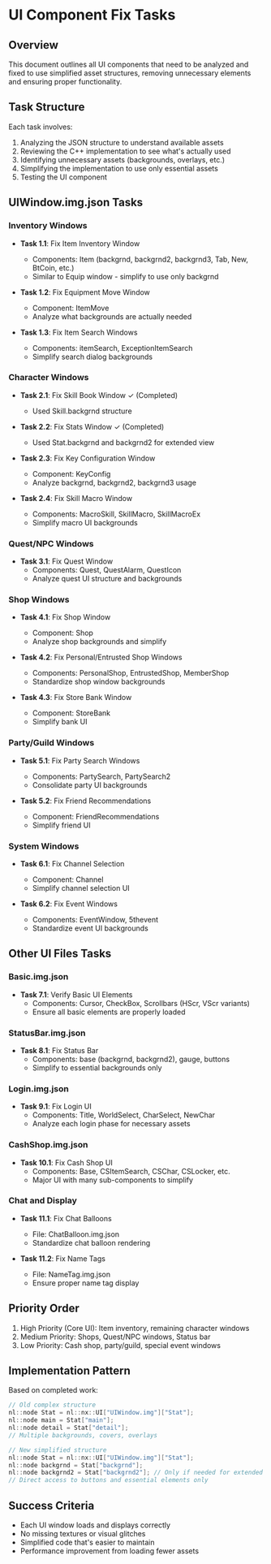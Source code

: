 # UI Component Fix Tasks

## Overview
This document outlines all UI components that need to be analyzed and fixed to use simplified asset structures, removing unnecessary elements and ensuring proper functionality.

## Task Structure
Each task involves:
1. Analyzing the JSON structure to understand available assets
2. Reviewing the C++ implementation to see what's actually used
3. Identifying unnecessary assets (backgrounds, overlays, etc.)
4. Simplifying the implementation to use only essential assets
5. Testing the UI component

## UIWindow.img.json Tasks

### Inventory Windows
- **Task 1.1**: Fix Item Inventory Window
  - Components: Item (backgrnd, backgrnd2, backgrnd3, Tab, New, BtCoin, etc.)
  - Similar to Equip window - simplify to use only backgrnd
  
- **Task 1.2**: Fix Equipment Move Window  
  - Component: ItemMove
  - Analyze what backgrounds are actually needed

- **Task 1.3**: Fix Item Search Windows
  - Components: itemSearch, ExceptionItemSearch
  - Simplify search dialog backgrounds

### Character Windows
- **Task 2.1**: Fix Skill Book Window ✓ (Completed)
  - Used Skill.backgrnd structure
  
- **Task 2.2**: Fix Stats Window ✓ (Completed)  
  - Used Stat.backgrnd and backgrnd2 for extended view

- **Task 2.3**: Fix Key Configuration Window
  - Component: KeyConfig
  - Analyze backgrnd, backgrnd2, backgrnd3 usage

- **Task 2.4**: Fix Skill Macro Window
  - Components: MacroSkill, SkillMacro, SkillMacroEx
  - Simplify macro UI backgrounds

### Quest/NPC Windows  
- **Task 3.1**: Fix Quest Window
  - Components: Quest, QuestAlarm, QuestIcon
  - Analyze quest UI structure and backgrounds

### Shop Windows
- **Task 4.1**: Fix Shop Window
  - Component: Shop
  - Analyze shop backgrounds and simplify

- **Task 4.2**: Fix Personal/Entrusted Shop Windows
  - Components: PersonalShop, EntrustedShop, MemberShop
  - Standardize shop window backgrounds

- **Task 4.3**: Fix Store Bank Window
  - Component: StoreBank
  - Simplify bank UI

### Party/Guild Windows
- **Task 5.1**: Fix Party Search Windows
  - Components: PartySearch, PartySearch2
  - Consolidate party UI backgrounds

- **Task 5.2**: Fix Friend Recommendations
  - Component: FriendRecommendations
  - Simplify friend UI

### System Windows
- **Task 6.1**: Fix Channel Selection
  - Component: Channel
  - Simplify channel selection UI

- **Task 6.2**: Fix Event Windows
  - Components: EventWindow, 5thevent
  - Standardize event UI backgrounds

## Other UI Files Tasks

### Basic.img.json
- **Task 7.1**: Verify Basic UI Elements
  - Components: Cursor, CheckBox, Scrollbars (HScr, VScr variants)
  - Ensure all basic elements are properly loaded

### StatusBar.img.json  
- **Task 8.1**: Fix Status Bar
  - Components: base (backgrnd, backgrnd2), gauge, buttons
  - Simplify to essential backgrounds only

### Login.img.json
- **Task 9.1**: Fix Login UI
  - Components: Title, WorldSelect, CharSelect, NewChar
  - Analyze each login phase for necessary assets

### CashShop.img.json
- **Task 10.1**: Fix Cash Shop UI
  - Components: Base, CSItemSearch, CSChar, CSLocker, etc.
  - Major UI with many sub-components to simplify

### Chat and Display
- **Task 11.1**: Fix Chat Balloons
  - File: ChatBalloon.img.json
  - Standardize chat balloon rendering

- **Task 11.2**: Fix Name Tags
  - File: NameTag.img.json
  - Ensure proper name tag display

## Priority Order
1. High Priority (Core UI): Item inventory, remaining character windows
2. Medium Priority: Shops, Quest/NPC windows, Status bar
3. Low Priority: Cash shop, party/guild, special event windows

## Implementation Pattern
Based on completed work:
```cpp
// Old complex structure
nl::node Stat = nl::nx::UI["UIWindow.img"]["Stat"];
nl::node main = Stat["main"];
nl::node detail = Stat["detail"];
// Multiple backgrounds, covers, overlays

// New simplified structure  
nl::node Stat = nl::nx::UI["UIWindow.img"]["Stat"];
nl::node backgrnd = Stat["backgrnd"];
nl::node backgrnd2 = Stat["backgrnd2"]; // Only if needed for extended views
// Direct access to buttons and essential elements only
```

## Success Criteria
- Each UI window loads and displays correctly
- No missing textures or visual glitches
- Simplified code that's easier to maintain
- Performance improvement from loading fewer assets